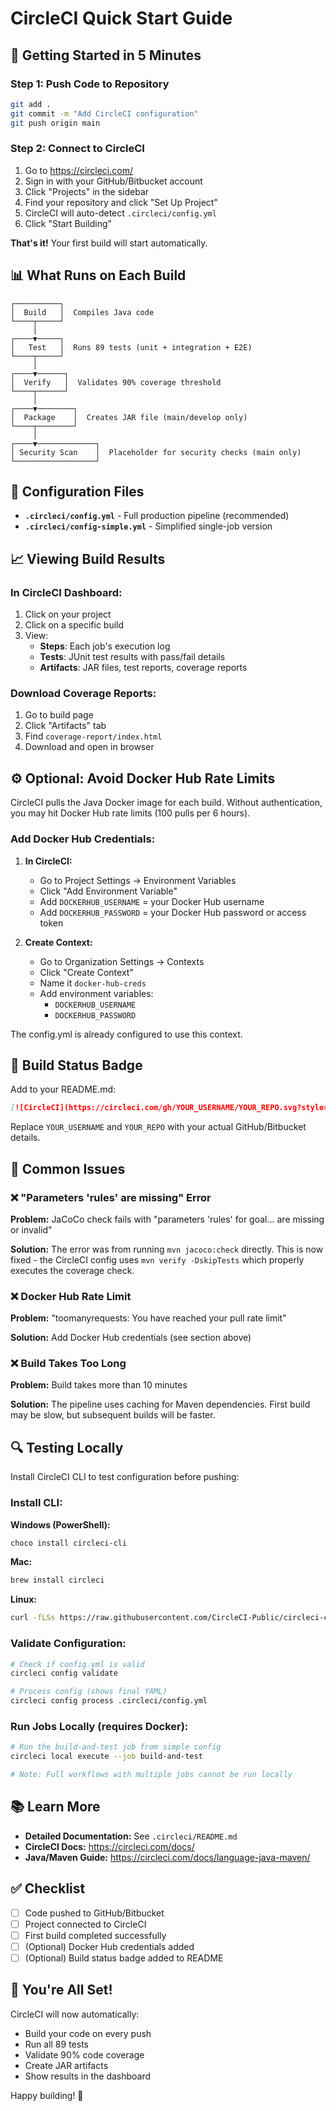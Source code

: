 # CircleCI Quick Start Guide

## 🚀 Getting Started in 5 Minutes

### Step 1: Push Code to Repository
```bash
git add .
git commit -m "Add CircleCI configuration"
git push origin main
```

### Step 2: Connect to CircleCI
1. Go to https://circleci.com/
2. Sign in with your GitHub/Bitbucket account
3. Click "Projects" in the sidebar
4. Find your repository and click "Set Up Project"
5. CircleCI will auto-detect `.circleci/config.yml`
6. Click "Start Building"

**That's it!** Your first build will start automatically.

## 📊 What Runs on Each Build

```
┌──────────┐
│  Build   │  Compiles Java code
└────┬─────┘
     │
┌────▼─────┐
│   Test   │  Runs 89 tests (unit + integration + E2E)
└────┬─────┘
     │
┌────▼──────┐
│  Verify   │  Validates 90% coverage threshold
└────┬──────┘
     │
┌────▼────────┐
│  Package    │  Creates JAR file (main/develop only)
└────┬────────┘
     │
┌────▼─────────────┐
│ Security Scan    │  Placeholder for security checks (main only)
└──────────────────┘
```

## 🔧 Configuration Files

- **`.circleci/config.yml`** - Full production pipeline (recommended)
- **`.circleci/config-simple.yml`** - Simplified single-job version

## 📈 Viewing Build Results

### In CircleCI Dashboard:
1. Click on your project
2. Click on a specific build
3. View:
   - **Steps**: Each job's execution log
   - **Tests**: JUnit test results with pass/fail details
   - **Artifacts**: JAR files, test reports, coverage reports

### Download Coverage Reports:
1. Go to build page
2. Click "Artifacts" tab
3. Find `coverage-report/index.html`
4. Download and open in browser

## ⚙️ Optional: Avoid Docker Hub Rate Limits

CircleCI pulls the Java Docker image for each build. Without authentication, you may hit Docker Hub rate limits (100 pulls per 6 hours).

### Add Docker Hub Credentials:

1. **In CircleCI:**
   - Go to Project Settings → Environment Variables
   - Click "Add Environment Variable"
   - Add `DOCKERHUB_USERNAME` = your Docker Hub username
   - Add `DOCKERHUB_PASSWORD` = your Docker Hub password or access token

2. **Create Context:**
   - Go to Organization Settings → Contexts
   - Click "Create Context"
   - Name it `docker-hub-creds`
   - Add environment variables:
     - `DOCKERHUB_USERNAME`
     - `DOCKERHUB_PASSWORD`

The config.yml is already configured to use this context.

## 📝 Build Status Badge

Add to your README.md:

```markdown
[![CircleCI](https://circleci.com/gh/YOUR_USERNAME/YOUR_REPO.svg?style=svg)](https://circleci.com/gh/YOUR_USERNAME/YOUR_REPO)
```

Replace `YOUR_USERNAME` and `YOUR_REPO` with your actual GitHub/Bitbucket details.

## 🐛 Common Issues

### ❌ "Parameters 'rules' are missing" Error
**Problem:** JaCoCo check fails with "parameters 'rules' for goal... are missing or invalid"

**Solution:** The error was from running `mvn jacoco:check` directly. This is now fixed - the CircleCI config uses `mvn verify -DskipTests` which properly executes the coverage check.

### ❌ Docker Hub Rate Limit
**Problem:** "toomanyrequests: You have reached your pull rate limit"

**Solution:** Add Docker Hub credentials (see section above)

### ❌ Build Takes Too Long
**Problem:** Build takes more than 10 minutes

**Solution:** The pipeline uses caching for Maven dependencies. First build may be slow, but subsequent builds will be faster.

## 🔍 Testing Locally

Install CircleCI CLI to test configuration before pushing:

### Install CLI:
**Windows (PowerShell):**
```powershell
choco install circleci-cli
```

**Mac:**
```bash
brew install circleci
```

**Linux:**
```bash
curl -fLSs https://raw.githubusercontent.com/CircleCI-Public/circleci-cli/master/install.sh | bash
```

### Validate Configuration:
```bash
# Check if config.yml is valid
circleci config validate

# Process config (shows final YAML)
circleci config process .circleci/config.yml
```

### Run Jobs Locally (requires Docker):
```bash
# Run the build-and-test job from simple config
circleci local execute --job build-and-test

# Note: Full workflows with multiple jobs cannot be run locally
```

## 📚 Learn More

- **Detailed Documentation:** See `.circleci/README.md`
- **CircleCI Docs:** https://circleci.com/docs/
- **Java/Maven Guide:** https://circleci.com/docs/language-java-maven/

## ✅ Checklist

- [ ] Code pushed to GitHub/Bitbucket
- [ ] Project connected to CircleCI
- [ ] First build completed successfully
- [ ] (Optional) Docker Hub credentials added
- [ ] (Optional) Build status badge added to README

## 🎉 You're All Set!

CircleCI will now automatically:
- Build your code on every push
- Run all 89 tests
- Validate 90% code coverage
- Create JAR artifacts
- Show results in the dashboard

Happy building! 🚀

